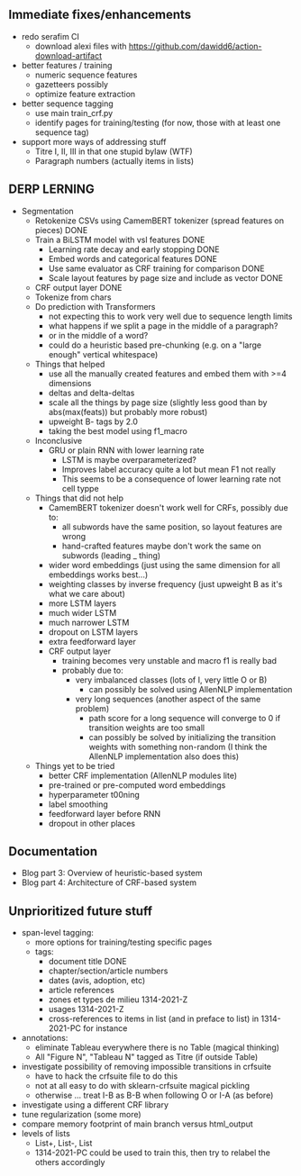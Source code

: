 Immediate fixes/enhancements
----------------------------

- redo serafim CI
  - download alexi files with https://github.com/dawidd6/action-download-artifact
- better features / training
  - numeric sequence features
  - gazetteers possibly
  - optimize feature extraction
- better sequence tagging
  - use main train_crf.py
  - identify pages for training/testing (for now, those with at least one sequence tag)
- support more ways of addressing stuff
  - Titre I, II, III in that one stupid bylaw (WTF)
  - Paragraph numbers (actually items in lists)
  
DERP LERNING
------------

- Segmentation
  - Retokenize CSVs using CamemBERT tokenizer (spread features on pieces) DONE
  - Train a BiLSTM model with vsl features DONE
    - Learning rate decay and early stopping DONE
    - Embed words and categorical features DONE
    - Use same evaluator as CRF training for comparison DONE
    - Scale layout features by page size and include as vector DONE
  - CRF output layer DONE
  - Tokenize from chars
  - Do prediction with Transformers
    - not expecting this to work very well due to sequence length limits
    - what happens if we split a page in the middle of a paragraph?
    - or in the middle of a word?
    - could do a heuristic based pre-chunking (e.g. on a "large
      enough" vertical whitespace)
  - Things that helped
    - use all the manually created features and embed them with >=4 dimensions
    - deltas and delta-deltas
    - scale all the things by page size (slightly less good than by
      abs(max(feats)) but probably more robust)
    - upweight B- tags by 2.0
    - taking the best model using f1_macro
  - Inconclusive
    - GRU or plain RNN with lower learning rate
      - LSTM is maybe overparameterized?
      - Improves label accuracy quite a lot but mean F1 not really
      - This seems to be a consequence of lower learning rate not cell typpe
  - Things that did not help
    - CamemBERT tokenizer doesn't work well for CRFs, possibly due to:
      - all subwords have the same position, so layout features are wrong
      - hand-crafted features maybe don't work the same on subwords (leading _ thing)
    - wider word embeddings (just using the same dimension for all embeddings works best...)
    - weighting classes by inverse frequency (just upweight B as it's what we care about)
    - more LSTM layers
    - much wider LSTM
    - much narrower LSTM
    - dropout on LSTM layers
    - extra feedforward layer
    - CRF output layer
      - training becomes very unstable and macro f1 is really bad
      - probably due to:
        - very imbalanced classes (lots of I, very little O or B)
          - can possibly be solved using AllenNLP implementation
        - very long sequences (another aspect of the same problem)
          - path score for a long sequence will converge to 0 if
            transition weights are too small
          - can possibly be solved by initializing the transition
            weights with something non-random (I think the AllenNLP
            implementation also does this)
  - Things yet to be tried
    - better CRF implementation (AllenNLP modules lite)
    - pre-trained or pre-computed word embeddings
    - hyperparameter t00ning
    - label smoothing
    - feedforward layer before RNN
    - dropout in other places
    
Documentation
-------------

- Blog part 3: Overview of heuristic-based system
- Blog part 4: Architecture of CRF-based system

Unprioritized future stuff
--------------------------

- span-level tagging:
  - more options for training/testing specific pages
  - tags:
    - document title DONE
    - chapter/section/article numbers
    - dates (avis, adoption, etc)
    - article references
    - zones et types de milieu 1314-2021-Z
    - usages 1314-2021-Z
    - cross-references to items in list (and in preface to list) in 1314-2021-PC for instance
- annotations:
  - eliminate Tableau everywhere there is no Table (magical thinking)
  - All "Figure N", "Tableau N" tagged as Titre (if outside Table)
- investigate possibility of removing impossible transitions in crfsuite
  - have to hack the crfsuite file to do this
  - not at all easy to do with sklearn-crfsuite magical pickling
  - otherwise ... treat I-B as B-B when following O or I-A (as before)
- investigate using a different CRF library
- tune regularization (some more)
- compare memory footprint of main branch versus html_output
- levels of lists
  - List+, List-, List
  - 1314-2021-PC could be used to train this, then try to relabel the others accordingly
